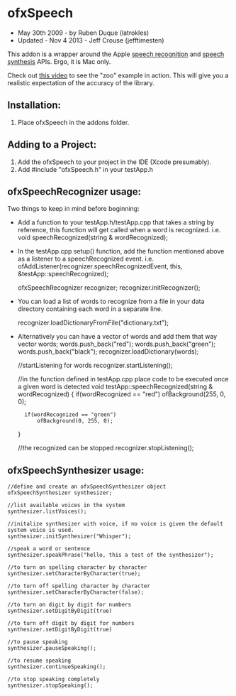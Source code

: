 
# ofxSpeech 
* May 30th 2009 - by Ruben Duque (latrokles)
* Updated - Nov 4 2013 - Jeff Crouse (jefftimesten)

This addon is a wrapper around the Apple [speech recognition](https://developer.apple.com/library/mac/documentation/Carbon/Reference/Speech_Recognition_Manager/Reference/reference.html) and [speech synthesis](https://developer.apple.com/library/mac/documentation/Carbon/Reference/Speech_Synthesis_Manager/Reference/reference.html) APIs. Ergo, it is Mac only.

Check out [this video](https://www.youtube.com/watch?v=aQZA8Im3UqA) to see the "zoo" example in action.  This will give you a realistic expectation of the accuracy of the library.

## Installation:
1. Place ofxSpeech in the addons folder.

## Adding to a Project:
1. Add the ofxSpeech to your project in the IDE (Xcode presumably).
2. Add #include "ofxSpeech.h" in your testApp.h

## ofxSpeechRecognizer usage:

Two things to keep in mind before beginning:
- Add a function to your testApp.h/testApp.cpp that takes a string by reference, this function will get called when a word is recognized.
i.e.
void speechRecognized(string & wordRecognized);

- In the testApp.cpp setup() function, add the function mentioned above as a listener to a speechRecognized event. 
i.e.
	ofAddListener(recognizer.speechRecognizedEvent, this, &testApp::speechRecognized);

	ofxSpeechRecognizer recognizer;
	recognizer.initRecognizer();

- You can load a list of words to recognize from a file in your data directory containing each word
in a separate line.

	recognizer.loadDictionaryFromFile("dictionary.txt");

- Alternatively you can have a vector of words and add them that way
	vector<string> words;
	words.push_back("red");
	words.push_back("green");
	words.push_back("black");
	recognizer.loadDictionary(words);

	//startListening for words
	recognizer.startListening();

	//in the function defined in testApp.cpp place code to be executed once a given word is detected
	void testApp::speechRecognized(string & wordRecognized)
	{
	    if(wordRecognized == "red")
	        ofBackground(255, 0, 0);

	    if(wordRecognized == "green")
	        ofBackground(0, 255, 0);
	}

	//the recognized can be stopped
	recognizer.stopListening();



## ofxSpeechSynthesizer usage:

	//define and create an ofxSpeechSynthesizer object
	ofxSpeechSynthesizer synthesizer;

	//list available voices in the system
	synthesizer.listVoices();

	//initalize synthesizer with voice, if no voice is given the default system voice is used.
	synthesizer.initSynthesizer("Whisper");

	//speak a word or sentence
	synthesizer.speakPhrase("hello, this a test of the synthesizer");

	//to turn on spelling character by character
	synthesizer.setCharacterByCharacter(true);

	//to turn off spelling character by character
	synthesizer.setCharacterByCharacter(false);

	//to turn on digit by digit for numbers
	synthesizer.setDigitByDigit(true)

	//to turn off digit by digit for numbers
	synthesizer.setDigitByDigit(true)

	//to pause speaking
	synthesizer.pauseSpeaking();

	//to resume speaking
	synthesizer.continueSpeaking();

	//to stop speaking completely
	synthesizer.stopSpeaking();
